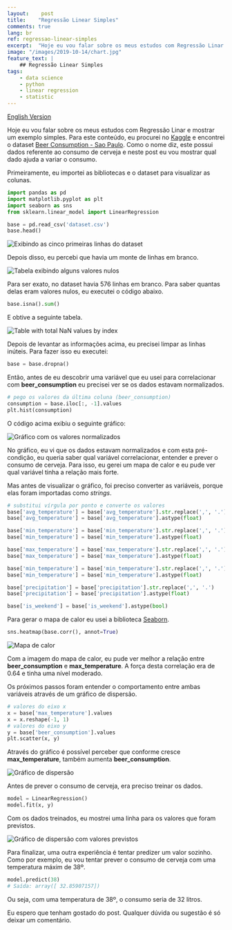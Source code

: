 ```yaml
---
layout:    post
title:    "Regressão Linear Simples"
comments: true
lang: br
ref: regressao-linear-simples
excerpt:  "Hoje eu vou falar sobre os meus estudos com Regressão Linar e mostrar com um simples exemplo."
image: "/images/2019-10-14/chart.jpg"
feature_text: |
    ## Regressão Linear Simples
tags:
    - data science
    - python
    - linear regression
    - statistic
---
```


[English Version]({{site.url}}/2019/10/14/simple-linear-regression)

Hoje eu vou falar sobre os meus estudos com Regressão Linar e mostrar um exemplo simples. Para este conteúdo, eu procurei no [Kaggle](https://www.kaggle.com) e encontrei o dataset [Beer Consumption - Sao Paulo](https://www.kaggle.com/dongeorge/beer-consumption-sao-paulo/). Como o nome diz, este possui dados referente ao consumo de cerveja e neste post eu vou mostrar qual dado ajuda a variar o consumo.

Primeiramente, eu importei as bibliotecas e o dataset para visualizar as colunas.

``` python
import pandas as pd
import matplotlib.pyplot as plt 
import seaborn as sns
from sklearn.linear_model import LinearRegression

base = pd.read_csv('dataset.csv')
base.head()
```

![Exibindo as cinco primeiras linhas do dataset]({{site.url}}/images/2019-10-14/head.png)

Depois disso, eu percebi que havia um monte de linhas em branco.

![Tabela exibindo alguns valores nulos]({{site.url}}/images/2019-10-14/nan.png)

Para ser exato, no dataset havia 576 linhas em branco. Para saber quantas delas eram valores nulos, eu executei o código abaixo.

```python
base.isna().sum()
```

E obtive a seguinte tabela.

![Table with total NaN values by index]({{site.url}}/images/2019-10-14/total_nan_values.png)


Depois de levantar as informações acima, eu precisei limpar as linhas inúteis. Para fazer isso eu executei:

```python
base = base.dropna()
```

Então, antes de eu descobrir uma variável que eu usei para correlacionar com **beer_consumption** eu precisei ver se os dados estavam normalizados.

```python
# pego os valores da última coluna (beer_consumption)
consumption = base.iloc[:, -1].values
plt.hist(consumption)
```

O código acima exibiu o seguinte gráfico:

![Gráfico com os valores normalizados]({{site.url}}/images/2019-10-14/nd.png)


No gráfico, eu vi que os dados estavam normalizados e com esta pré-condição, eu queria saber qual variável correlacionar, entender e prever o consumo de cerveja. Para isso, eu gerei um mapa de calor e eu pude ver qual variável tinha a relação mais forte.

Mas antes de visualizar o gráfico, foi preciso converter as variáveis, porque elas foram importadas como _strings_.

```python
# substitui vírgula por ponto e converte os valores
base['avg_temperature'] = base['avg_temperature'].str.replace(',', '.')
base['avg_temperature'] = base['avg_temperature'].astype(float)

base['min_temperature'] = base['min_temperature'].str.replace(',', '.')
base['min_temperature'] = base['min_temperature'].astype(float)

base['max_temperature'] = base['max_temperature'].str.replace(',', '.')
base['max_temperature'] = base['max_temperature'].astype(float)

base['min_temperature'] = base['min_temperature'].str.replace(',', '.')
base['min_temperature'] = base['min_temperature'].astype(float)

base['precipitation'] = base['precipitation'].str.replace(',', '.')
base['precipitation'] = base['precipitation'].astype(float)

base['is_weekend'] = base['is_weekend'].astype(bool)
```

Para gerar o mapa de calor eu usei a biblioteca [Seaborn](https://seaborn.pydata.org/).

```python
sns.heatmap(base.corr(), annot=True)
```

![Mapa de calor]({{site.url}}/images/2019-10-14/heatmap.png)

Com a imagem do mapa de calor, eu pude ver melhor a relação entre **beer_consumption** e **max_temperature**. A força desta correlação era de 0.64 e tinha uma nível moderado.

Os próximos passos foram entender o comportamento entre ambas variáveis através de um gráfico de dispersão.

```python
# valores do eixo x
x = base['max_temperature'].values
x = x.reshape(-1, 1)
# valores do eixo y
y = base['beer_consumption'].values
plt.scatter(x, y)
```
Através do gráfico é possível perceber que conforme cresce **max_temperature**, também aumenta **beer_consumption**. 

![Gráfico de dispersão]({{site.url}}/images/2019-10-14/scatter_chart.png)

Antes de prever o consumo de cerveja, era preciso treinar os dados. 

```python
model = LinearRegression()
model.fit(x, y)
```
Com os dados treinados, eu mostrei uma linha para os valores que foram previstos.

![Gráfico de dispersão com valores previstos]({{site.url}}/images/2019-10-14/scatter_chart_values.png)

Para finalizar, uma outra experiência é tentar predizer um valor sozinho. Como por exemplo, eu vou tentar prever o consumo de cerveja com uma temperatura máxim de 38º.

```python
model.predict(38)
# Saída: array([ 32.85907157])
```
Ou seja, com uma temperatura de 38º, o consumo seria de 32 litros.

Eu espero que tenham gostado do post. Qualquer dúvida ou sugestão é só deixar um comentário.